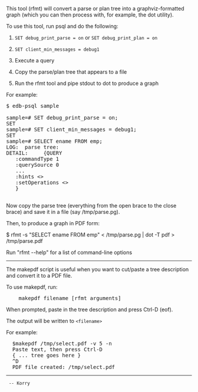 This tool (rfmt) will convert a parse or plan tree into a graphviz-formatted
graph (which you can then process with, for example, the dot utility).

To use this tool, run psql and do the following:

  1) `SET debug_print_parse = on`
      or
     `SET debug_print_plan = on`

  2) `SET client_min_messages = debug1`

  3) Execute a query 

  4) Copy the parse/plan tree that appears to a file

  5) Run the rfmt tool and pipe stdout to dot to produce a graph

For example:
<pre>
$ edb-psql sample

sample=# SET debug_print_parse = on;
SET                                 
sample=# SET client_min_messages = debug1;
SET                                                 
sample=# SELECT ename FROM emp;
LOG:  parse tree:
DETAIL:     {QUERY 
   :commandType 1  
   :querySource 0  
   ...
   :hints <>
   :setOperations <>
   }

</pre>

Now copy the parse tree (everything from the open brace to the close brace)
and save it in a file (say /tmp/parse.pg).

Then, to produce a graph in PDF form:

$ rfmt -s "SELECT ename FROM emp" < /tmp/parse.pg | dot -T pdf > /tmp/parse.pdf

Run "rfmt --help" for a list of command-line options

--------------------------------------------------------------------------------
The makepdf script is useful when you want to cut/paste a tree description 
and convert it to a PDF file.

To use makepdf, run:
<pre>
	makepdf filename [rfmt_arguments]
</pre>
When prompted, paste in the tree description and press Ctrl-D (eof).

The output will be written to `<filename>`

For example:
<pre>
  $makepdf /tmp/select.pdf -v 5 -n
  Paste text, then press Ctrl-D
  { ... tree goes here }
  ^D
  PDF file created: /tmp/select.pdf
</pre>
--------------------------------------------------------------------------------

     -- Korry
